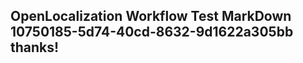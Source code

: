 <properties
ms.topic="hero-topic"
ms.test1="hero-topic"
ms.test2="test"/>

## OpenLocalization Workflow Test MarkDown 10750185-5d74-40cd-8632-9d1622a305bb thanks!

